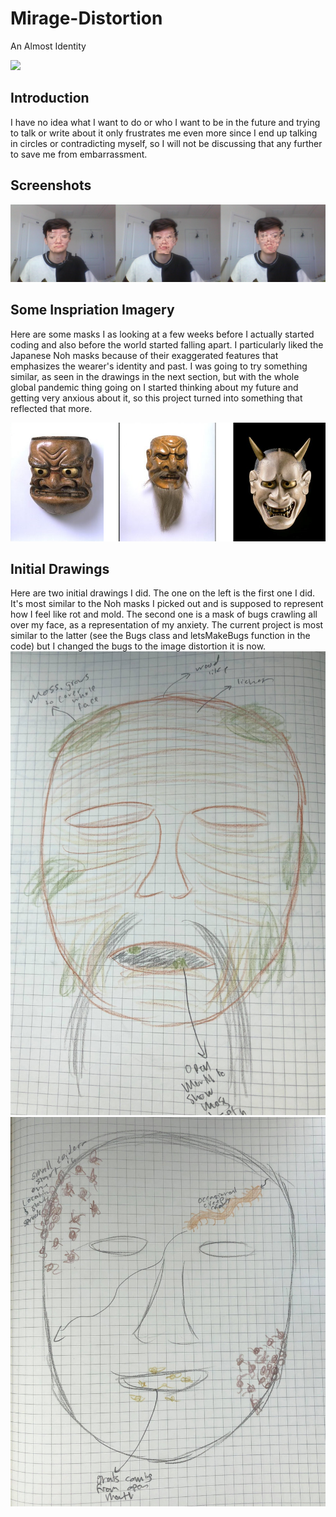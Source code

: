 # Mirage-Distortion
An Almost Identity 

![](/Media/screen-record.gif)

## Introduction
I have no idea what I want to do or who I want to be in the future and trying to talk or write about it only frustrates me even more since I end up talking in circles or contradicting myself, so I will not be discussing that any further to save me from embarrassment. 

## Screenshots
![](/Media/screens.png)

## Some Inspriation Imagery
Here are some masks I as looking at a few weeks before I actually started coding and also before the world started falling apart. I particularly liked the Japanese Noh masks because of their exaggerated features that emphasizes the wearer's identity and past. I was going to try something similar, as seen in the drawings in the next section, but with the whole global pandemic thing going on I started thinking about my future and getting very anxious about it, so this project turned into something that reflected that more. 

![](/Media/Masks/nohs.png)


## Initial Drawings
Here are two initial drawings I did. The one on the left is the first one I did. It's most similar to the Noh masks I picked out and is supposed to represent how I feel like rot and mold. The second one is a mask of bugs crawling all over my face, as a representation of my anxiety. The current project is most similar to the latter (see the Bugs class and letsMakeBugs function in the code) but I changed the bugs to the image distortion it is now. 
![](/Media/Drawings/moss.jpg)
![](/Media/Drawings/bugs.jpg)

